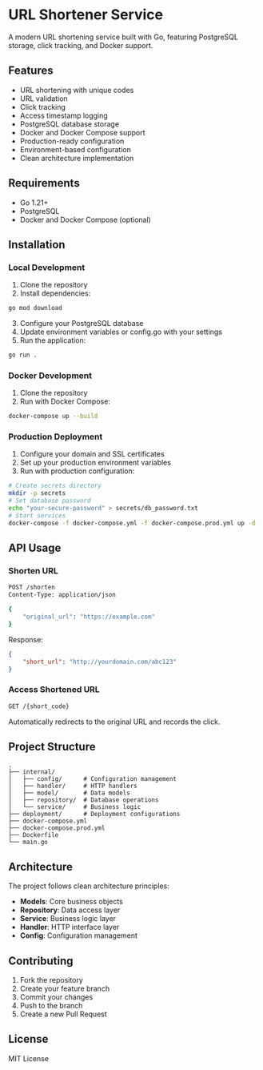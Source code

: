 # URL Shortener Service

A modern URL shortening service built with Go, featuring PostgreSQL storage, click tracking, and Docker support.

## Features
- URL shortening with unique codes
- URL validation
- Click tracking
- Access timestamp logging
- PostgreSQL database storage
- Docker and Docker Compose support
- Production-ready configuration
- Environment-based configuration
- Clean architecture implementation

## Requirements
- Go 1.21+
- PostgreSQL
- Docker and Docker Compose (optional)

## Installation

### Local Development
1. Clone the repository
2. Install dependencies:
```bash
go mod download
```
3. Configure your PostgreSQL database
4. Update environment variables or config.go with your settings
5. Run the application:
```bash
go run .
```

### Docker Development
1. Clone the repository
2. Run with Docker Compose:
```bash
docker-compose up --build
```

### Production Deployment
1. Configure your domain and SSL certificates
2. Set up your production environment variables
3. Run with production configuration:
```bash
# Create secrets directory
mkdir -p secrets
# Set database password
echo "your-secure-password" > secrets/db_password.txt
# Start services
docker-compose -f docker-compose.yml -f docker-compose.prod.yml up -d
```

## API Usage

### Shorten URL
```bash
POST /shorten
Content-Type: application/json

{
    "original_url": "https://example.com"
}
```

Response:
```json
{
    "short_url": "http://yourdomain.com/abc123"
}
```

### Access Shortened URL
```bash
GET /{short_code}
```
Automatically redirects to the original URL and records the click.

## Project Structure
```
.
├── internal/
│   ├── config/      # Configuration management
│   ├── handler/     # HTTP handlers
│   ├── model/       # Data models
│   ├── repository/  # Database operations
│   └── service/     # Business logic
├── deployment/      # Deployment configurations
├── docker-compose.yml
├── docker-compose.prod.yml
├── Dockerfile
└── main.go
```

## Architecture
The project follows clean architecture principles:
- **Models**: Core business objects
- **Repository**: Data access layer
- **Service**: Business logic layer
- **Handler**: HTTP interface layer
- **Config**: Configuration management

## Contributing
1. Fork the repository
2. Create your feature branch
3. Commit your changes
4. Push to the branch
5. Create a new Pull Request

## License
MIT License
